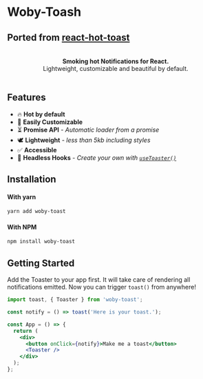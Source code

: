 # Woby-Toash

## Ported from [react-hot-toast](https://react-hot-toast.com/)

<br />
<div align="center"><strong>Smoking hot  Notifications for React.</strong></div>
<div align="center"> Lightweight, customizable and beautiful by default.</div>

<br />

## Features

- 🔥 **Hot by default**
- 🔩 **Easily Customizable**
- ⏳ **Promise API** - _Automatic loader from a promise_
- 🕊 **Lightweight** - _less than 5kb including styles_
- ✅ **Accessible**
- 🤯 **Headless Hooks** - _Create your own with [`useToaster()`](https://woby-toast.com/docs/use-toaster)_

## Installation

#### With yarn

```sh
yarn add woby-toast
```

#### With NPM

```sh
npm install woby-toast
```

## Getting Started

Add the Toaster to your app first. It will take care of rendering all notifications emitted. Now you can trigger `toast()` from anywhere!

```jsx
import toast, { Toaster } from 'woby-toast';

const notify = () => toast('Here is your toast.');

const App = () => {
  return (
    <div>
      <button onClick={notify}>Make me a toast</button>
      <Toaster />
    </div>
  );
};
```
